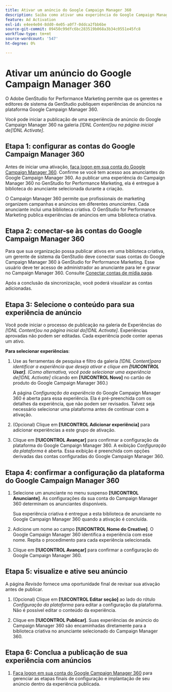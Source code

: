 ```yaml
---
title: Ativar um anúncio do Google Campaign Manager 360
description: Saiba como ativar uma experiência do Google Campaign Manager 360.
feature: Ad Activation
exl-id: e4ee4e04-8dd0-4e05-a0f7-0ddca2fbb6be
source-git-commit: 09450c99dfc6bc283519b068a3b34c0551e45fc8
workflow-type: tm+mt
source-wordcount: '547'
ht-degree: 0%

---
```


# Ativar um anúncio do Google Campaign Manager 360

O Adobe GenStudio for Performance Marketing permite que os gerentes e editores de sistema da GenStudio publiquem experiências de anúncios na plataforma Google Campaign Manager 360.

Você pode iniciar a publicação de uma experiência de anúncio do Google Campaign Manager 360 na galeria _[!DNL Content]_ou na página inicial de_[!DNL Activate]_.

## Etapa 1: configurar as contas do Google Campaign Manager 360

Antes de iniciar uma ativação, [faça logon em sua conta do Google Campaign Manager 360](https://campaignmanager.google.com). Confirme se você tem acesso aos anunciantes do Google Campaign Manager 360. Ao publicar uma experiência do Campaign Manager 360 no GenStudio for Performance Marketing, ela é entregue à biblioteca do anunciante selecionada durante a criação.

O Campaign Manager 360 permite que profissionais de marketing organizem campanhas e anúncios em diferentes _anunciantes_. Cada anunciante inclui uma biblioteca criativa. O GenStudio for Performance Marketing publica experiências de anúncios em uma biblioteca criativa.

## Etapa 2: conectar-se às contas do Google Campaign Manager 360

Para que sua organização possa publicar ativos em uma biblioteca criativa, um gerente de sistema da GenStudio deve conectar suas contas do Google Campaign Manager 360 à GenStudio for Performance Marketing. Esse usuário deve ter acesso de administrador ao anunciante para ler e gravar no Campaign Manager 360. Consulte [Conectar contas de mídia paga](/help/user-guide/connectors/connect-channel.md).

Após a conclusão da sincronização, você poderá visualizar as contas adicionadas.

## Etapa 3: Selecione o conteúdo para sua experiência de anúncio

Você pode iniciar o processo de publicação na galeria de Experiências do _[!DNL Content]_ou na página inicial do_[!DNL Activate]_. Experiências aprovadas não podem ser editadas. Cada experiência pode conter apenas um ativo.

**Para selecionar experiências**:

1. Use as ferramentas de pesquisa e filtro da galeria _[!DNL Content]_para identificar a experiência que deseja ativar e clique em **[!UICONTROL Usar]**. (Como alternativa, você pode selecionar uma experiência de_[!DNL Activate]_ clicando em **[!UICONTROL Novo]** no cartão de produto do Google Campaign Manager 360.)

   A página _Configuração da experiência_ do Google Campaign Manager 360 é aberta para essa experiência. Ela é pré-preenchida com os detalhes da experiência, que não podem ser revisados. Talvez seja necessário selecionar uma plataforma antes de continuar com a ativação.

1. (Opcional) Clique em **[!UICONTROL Adicionar experiência]** para adicionar experiências a este grupo de ativação.

1. Clique em **[!UICONTROL Avançar]** para confirmar a configuração da plataforma do Google Campaign Manager 360.
A exibição _Configuração da plataforma_ é aberta. Essa exibição é preenchida com opções derivadas das contas configuradas do Google Campaign Manager 360.

## Etapa 4: confirmar a configuração da plataforma do Google Campaign Manager 360

1. Selecione um anunciante no menu suspenso **[!UICONTROL Anunciante]**. As configurações da sua conta do Campaign Manager 360 determinam os anunciantes disponíveis.

   Sua experiência criativa é entregue a esta biblioteca de anunciante no Google Campaign Manager 360 quando a ativação é concluída.

1. Adicione um nome ao campo **[!UICONTROL Nome do Creative]**. O Google Campaign Manager 360 identifica a experiência com esse nome.
Repita o procedimento para cada experiência selecionada.

1. Clique em **[!UICONTROL Avançar]** para confirmar a configuração do Google Campaign Manager 360.

## Etapa 5: visualize e ative seu anúncio

A página _Revisão_ fornece uma oportunidade final de revisar sua ativação antes de publicar.

1. (Opcional) Clique em **[!UICONTROL Editar seção]** ao lado do rótulo _Configuração da plataforma_ para editar a configuração da plataforma. Não é possível editar o conteúdo da experiência.

1. Clique em **[!UICONTROL Publicar]**.
Suas experiências de anúncio do Campaign Manager 360 são encaminhadas diretamente para a biblioteca criativa no anunciante selecionado do Campaign Manager 360.

## Etapa 6: Conclua a publicação de sua experiência com anúncios

1. [Faça logon em sua conta do Google Campaign Manager 360](https://campaignmanager.google.com) para gerenciar as etapas finais de configuração e implantação de seu anúncio dentro da experiência publicada.
